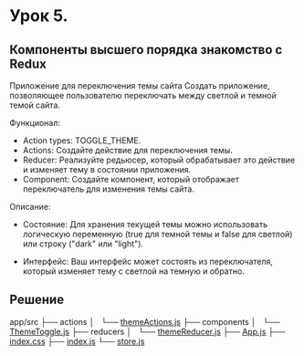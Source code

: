# Урок 5. 

## Компоненты высшего порядка знакомство с Redux

Приложение для переключения темы сайта
Создать приложение, позволяющее пользователю переключать между светлой и темной темой сайта.

Функционал:

- Action types: TOGGLE_THEME.
- Actions: Создайте действие для переключения темы.
- Reducer: Реализуйте редьюсер, который обрабатывает это действие и изменяет тему в состоянии приложения.
- Component: Создайте компонент, который отображает переключатель для изменения темы сайта.


Описание:

- Состояние: Для хранения текущей темы можно использовать логическую переменную (true для темной темы и false для светлой) или строку ("dark" или "light").

- Интерфейс: Ваш интерфейс может состоять из переключателя, который изменяет тему с светлой на темную и обратно.

## Решение

app/src
├── actions
│   └── [themeActions.js](./app/src/actions/themeActions.js)
├── components
│   └── [ThemeToggle.js](./app/src/components/ThemeToggle.js)
├── reducers
│   └── [themeReducer.js](./app/src/reducers/themeReducer.js)
├── [App.js](./app/src/App.js)
├── [index.css](./app/src/index.css)
├── [index.js](./app/src/index.js)
└── [store.js](./app/src/store.js)
